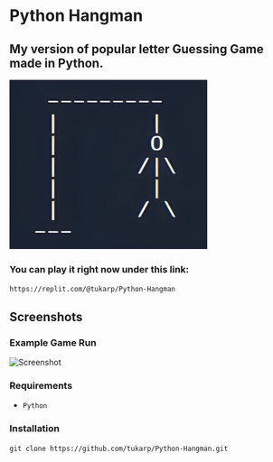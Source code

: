 # Python Hangman

## My version of popular letter Guessing Game made in Python.

<img src="https://github.com/tukarp/Hangman/blob/main/Images/Hangman.png" width="350" height="300"> 

### You can play it right now under this link:

```
https://replit.com/@tukarp/Python-Hangman
```

## Screenshots

### Example Game Run

![Screenshot](https://github.com/tukarp/Python-Hangman/blob/main/Images/Screenshot.png)

### Requirements

- ```Python```

### Installation

```
git clone https://github.com/tukarp/Python-Hangman.git
```
